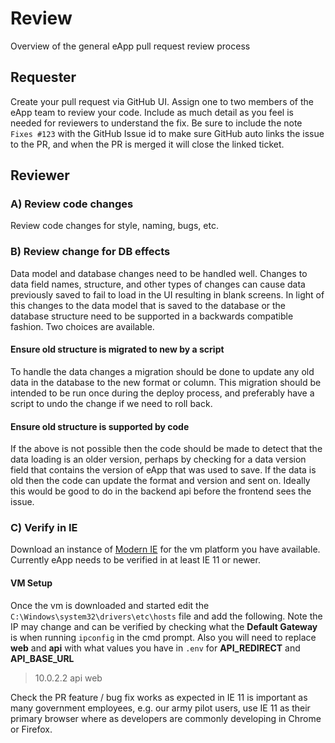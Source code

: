 # Review

  Overview of the general eApp pull request review process

## Requester

  Create your pull request via GitHub UI. Assign one to two members of the eApp team to review your code. Include as much detail as you feel is needed for reviewers to understand the fix. Be sure to include the note `Fixes #123` with the GitHub Issue id to make sure GitHub auto links the issue to the PR, and when the PR is merged it will close the linked ticket.

## Reviewer
### A) Review code changes

  Review code changes for style, naming, bugs, etc.

### B) Review change for DB effects

  Data model and database changes need to be handled well. Changes to data field names, structure, and other types of changes can cause data previously saved to fail to load in the UI resulting in blank screens. In light of this changes to the data model that is saved to the database or the database structure need to be supported in a backwards compatible fashion. Two choices are available.

#### Ensure old structure is migrated to new by a script

  To handle the data changes a migration should be done to update any old data in the database to the new format or column. This migration should be intended to be run once during the deploy process, and preferably have a script to undo the change if we need to roll back.

#### Ensure old structure is supported by code

  If the above is not possible then the code should be made to detect that the data loading is an older version, perhaps by checking for a data version field that contains the version of eApp that was used to save. If the data is old then the code can update the format and version and sent on. Ideally this would be good to do in the backend api before the frontend sees the issue.

### C) Verify in IE

  Download an instance of [Modern IE](https://developer.microsoft.com/en-us/microsoft-edge/tools/vms/) for the vm platform you have available. Currently eApp needs to be verified in at least IE 11 or newer.

#### VM Setup

  Once the vm is downloaded and started edit the `C:\Windows\system32\drivers\etc\hosts` file and add the following. Note the IP may change and can be verified by checking what the **Default Gateway** is when running `ipconfig` in the cmd prompt. Also you will need to replace **web** and **api** with what values you have in `.env` for **API\_REDIRECT** and **API\_BASE\_URL**

  > 10.0.2.2 api web

  Check the PR feature / bug fix works as expected in IE 11 is important as many government employees, e.g. our army pilot users, use IE 11 as their primary browser where as developers are commonly developing in Chrome or Firefox.
